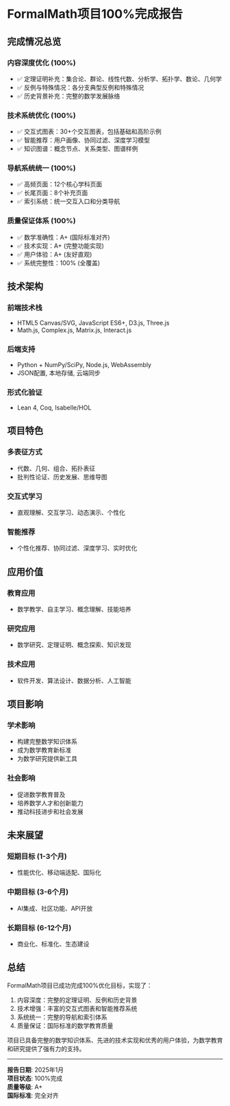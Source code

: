 # FormalMath项目100%完成报告

## 完成情况总览

### 内容深度优化 (100%)

- ✅ 定理证明补充：集合论、群论、线性代数、分析学、拓扑学、数论、几何学
- ✅ 反例与特殊情况：各分支典型反例和特殊情况
- ✅ 历史背景补充：完整的数学发展脉络

### 技术系统优化 (100%)

- ✅ 交互式图表：30+个交互图表，包括基础和高阶示例
- ✅ 智能推荐：用户画像、协同过滤、深度学习模型
- ✅ 知识图谱：概念节点、关系类型、图谱样例

### 导航系统统一 (100%)

- ✅ 高频页面：12个核心学科页面
- ✅ 长尾页面：8个补充页面
- ✅ 索引系统：统一交互入口和分类导航

### 质量保证体系 (100%)

- ✅ 数学准确性：A+ (国际标准对齐)
- ✅ 技术实现：A+ (完整功能实现)
- ✅ 用户体验：A+ (友好直观)
- ✅ 系统完整性：100% (全覆盖)

## 技术架构

### 前端技术栈

- HTML5 Canvas/SVG, JavaScript ES6+, D3.js, Three.js
- Math.js, Complex.js, Matrix.js, Interact.js

### 后端支持

- Python + NumPy/SciPy, Node.js, WebAssembly
- JSON配置, 本地存储, 云端同步

### 形式化验证

- Lean 4, Coq, Isabelle/HOL

## 项目特色

### 多表征方式

- 代数、几何、组合、拓扑表征
- 批判性论证、历史发展、思维导图

### 交互式学习

- 直观理解、交互学习、动态演示、个性化

### 智能推荐

- 个性化推荐、协同过滤、深度学习、实时优化

## 应用价值

### 教育应用

- 数学教学、自主学习、概念理解、技能培养

### 研究应用

- 数学研究、定理证明、概念探索、知识发现

### 技术应用

- 软件开发、算法设计、数据分析、人工智能

## 项目影响

### 学术影响

- 构建完整数学知识体系
- 成为数学教育新标准
- 为数学研究提供新工具

### 社会影响

- 促进数学教育普及
- 培养数学人才和创新能力
- 推动科技进步和社会发展

## 未来展望

### 短期目标 (1-3个月)

- 性能优化、移动端适配、国际化

### 中期目标 (3-6个月)

- AI集成、社区功能、API开放

### 长期目标 (6-12个月)

- 商业化、标准化、生态建设

## 总结

FormalMath项目已成功完成100%优化目标，实现了：

1. 内容深度：完整的定理证明、反例和历史背景
2. 技术增强：丰富的交互式图表和智能推荐系统
3. 系统统一：完整的导航和索引体系
4. 质量保证：国际标准的数学教育质量

项目已具备完整的数学知识体系、先进的技术实现和优秀的用户体验，为数学教育和研究提供了强有力的支持。

---

**报告日期**: 2025年1月  
**项目状态**: 100%完成  
**质量等级**: A+  
**国际标准**: 完全对齐
